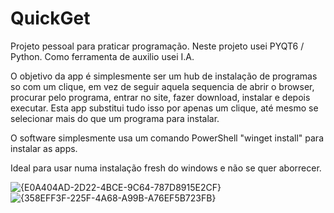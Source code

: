 # QuickGet

Projeto pessoal para praticar programação. Neste projeto usei PYQT6 / Python. Como ferramenta de auxilio usei I.A.

O objetivo da app é simplesmente ser um hub de instalação de programas so com um clique, em vez de seguir aquela sequencia de
abrir o browser, procurar pelo programa, entrar no site, fazer download, instalar e depois executar. Esta app substitui tudo isso por
apenas um clique, até mesmo se selecionar mais do que um programa para instalar.

O software simplesmente usa um comando PowerShell "winget install" para instalar as apps.

Ideal para usar numa instalação fresh do windows e não se quer aborrecer.

![{E0A404AD-2D22-4BCE-9C64-787D8915E2CF}](https://github.com/user-attachments/assets/460adc25-bbc3-4b6e-aad2-bcfe09ce5304)
![{358EFF3F-225F-4A68-A99B-A76EF5B723FB}](https://github.com/user-attachments/assets/e5b64b6e-7fa5-4dfd-aed6-5d7f15bc47f0)
